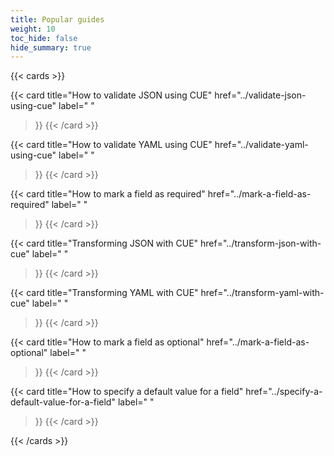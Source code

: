 ```yaml
---
title: Popular guides
weight: 10
toc_hide: false
hide_summary: true
---
```


{{< cards >}}

{{< card
	title="How to validate JSON using CUE"
	href="../validate-json-using-cue"
	label=" "
>}}
{{< /card >}}

{{< card
	title="How to validate YAML using CUE"
	href="../validate-yaml-using-cue"
	label=" "
>}}
{{< /card >}}

{{< card
	title="How to mark a field as required"
	href="../mark-a-field-as-required"
	label=" "
>}}
{{< /card >}}

{{< card
	title="Transforming JSON with CUE"
	href="../transform-json-with-cue"
	label=" "
>}}
{{< /card >}}

{{< card
	title="Transforming YAML with CUE"
	href="../transform-yaml-with-cue"
	label=" "
>}}
{{< /card >}}

{{< card
	title="How to mark a field as optional"
	href="../mark-a-field-as-optional"
	label=" "
>}}
{{< /card >}}

{{< card
	title="How to specify a default value for a field"
	href="../specify-a-default-value-for-a-field"
	label=" "
>}}
{{< /card >}}

{{< /cards >}}
